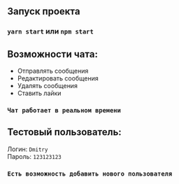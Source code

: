 ## Запуск проекта

### `yarn start` или `npm start`

## Возможности чата: 

- Отправлять сообщения
- Редактировать сообщения
- Удалять сообщения
- Ставить лайки

### `Чат работает в реальном времени`

## Тестовый пользователь:

Логин: `Dmitry` <br>
Пароль: `123123123`

### `Есть возможность добавить нового пользователя`

